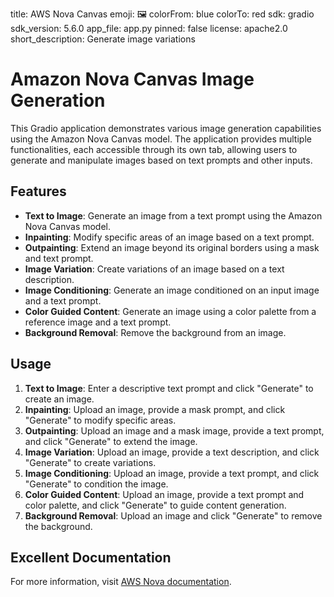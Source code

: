 title: AWS Nova Canvas
emoji: 🖼️
colorFrom: blue
colorTo: red
sdk: gradio
sdk_version: 5.6.0
app_file: app.py
pinned: false
license: apache2.0
short_description: Generate image variations


# Amazon Nova Canvas Image Generation

This Gradio application demonstrates various image generation capabilities using the Amazon Nova Canvas model. The application provides multiple functionalities, each accessible through its own tab, allowing users to generate and manipulate images based on text prompts and other inputs.

## Features

- **Text to Image**: Generate an image from a text prompt using the Amazon Nova Canvas model.
- **Inpainting**: Modify specific areas of an image based on a text prompt.
- **Outpainting**: Extend an image beyond its original borders using a mask and text prompt.
- **Image Variation**: Create variations of an image based on a text description.
- **Image Conditioning**: Generate an image conditioned on an input image and a text prompt.
- **Color Guided Content**: Generate an image using a color palette from a reference image and a text prompt.
- **Background Removal**: Remove the background from an image.

## Usage

1. **Text to Image**: Enter a descriptive text prompt and click "Generate" to create an image.
2. **Inpainting**: Upload an image, provide a mask prompt, and click "Generate" to modify specific areas.
3. **Outpainting**: Upload an image and a mask image, provide a text prompt, and click "Generate" to extend the image.
4. **Image Variation**: Upload an image, provide a text description, and click "Generate" to create variations.
5. **Image Conditioning**: Upload an image, provide a text prompt, and click "Generate" to condition the image.
6. **Color Guided Content**: Upload an image, provide a text prompt and color palette, and click "Generate" to guide content generation.
7. **Background Removal**: Upload an image and click "Generate" to remove the background.

## Excellent Documentation

<p>For more information, visit <a href="https://docs.aws.amazon.com/nova/latest/userguide/what-is-nova.html">AWS Nova documentation</a>.</p>

